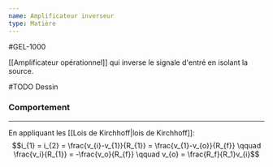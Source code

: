 ```yaml
---
name: Amplificateur inverseur
type: Matière
---
```

#GEL-1000 

[[Amplificateur opérationnel]] qui inverse le signale d'entré en isolant la source.

#TODO Dessin

### Comportement
---
En appliquant les [[Lois de Kirchhoff|lois de Kirchhoff]]:
$$i_{1} = i_{2} = \frac{v_{i}-v_{1}}{R_{1}} = \frac{v_{1}-v_{o}}{R_{f}} \qquad \frac{v_i}{R_{1}} = -\frac{v_o}{R_{f}} \qquad v_{o} = \frac{R_f}{R_1}v_{i}$$ 

